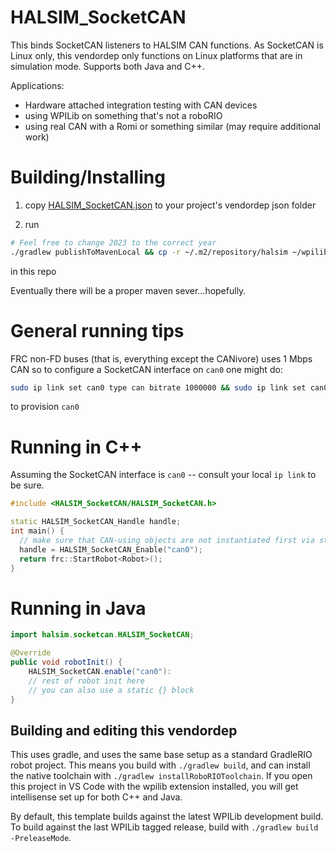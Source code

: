# HALSIM_SocketCAN

This binds SocketCAN listeners to HALSIM CAN functions. As SocketCAN is Linux only, this vendordep only functions on Linux platforms that are in simulation mode.
Supports both Java and C++.

Applications:
 * Hardware attached integration testing with CAN devices
 * using WPILib on something that's not a roboRIO
 * using real CAN with a Romi or something similar (may require additional work)


# Building/Installing

1. copy [HALSIM_SocketCAN.json](HALSIM_SocketCAN.json) to your project's vendordep json folder

2. run
```bash
# Feel free to change 2023 to the correct year
./gradlew publishToMavenLocal && cp -r ~/.m2/repository/halsim ~/wpilib/2023/maven
```
in this repo

Eventually there will be a proper maven sever...hopefully.

# General running tips

FRC non-FD buses (that is, everything except the CANivore) uses 1 Mbps CAN so to configure a SocketCAN interface on ``can0`` one might do:

```bash
sudo ip link set can0 type can bitrate 1000000 && sudo ip link set can0 up
```
to provision ``can0``

# Running in C++

Assuming the SocketCAN interface is ``can0`` -- consult your local ``ip link`` to be sure.

```cpp
#include <HALSIM_SocketCAN/HALSIM_SocketCAN.h>

static HALSIM_SocketCAN_Handle handle;
int main() {
  // make sure that CAN-using objects are not instantiated first via static fields
  handle = HALSIM_SocketCAN_Enable("can0");
  return frc::StartRobot<Robot>();
}
```

# Running in Java
```java
import halsim.socketcan.HALSIM_SocketCAN;

@Override
public void robotInit() {
    HALSIM_SocketCAN.enable("can0"):
    // rest of robot init here
    // you can also use a static {} block
}

```


## Building and editing this vendordep
This uses gradle, and uses the same base setup as a standard GradleRIO robot project. This means you build with `./gradlew build`, and can install the native toolchain with `./gradlew installRoboRIOToolchain`. If you open this project in VS Code with the wpilib extension installed, you will get intellisense set up for both C++ and Java.

By default, this template builds against the latest WPILib development build. To build against the last WPILib tagged release, build with `./gradlew build -PreleaseMode`.

